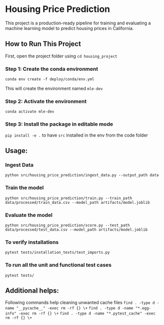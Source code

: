 # Housing Price Prediction

This project is a production-ready pipeline for training and evaluating a machine learning model to predict housing prices in California.


## How to Run This Project

First, open the project folder using `cd housing_project`

### Step 1: Create the conda environment
`conda env create -f deploy/conda/env.yml`

This will create the environment named `mle-dev`

### Step 2: Activate the environment
`conda activate mle-dev`

### Step 3: Install the package in editable mode
`pip install -e .` to have `src` installed in the env from the code folder

## Usage:

### Ingest Data
`python src/housing_price_prediction/ingest_data.py --output_path data`

### Train the model
`python src/housing_price_prediction/train.py --train_path data/processed/train_data.csv --model_path artifacts/model.joblib`

### Evaluate the model
`python src/housing_price_prediction/score.py --test_path data/processed/test_data.csv --model_path artifacts/model.joblib`

### To verify installations
`pytest tests/installation_tests/test_imports.py`

### To run all the unit and functional test cases
`pytest tests/`


## Additional helps:
Following commands help cleaning unwanted cache files
`find . -type d -name "__pycache__" -exec rm -rf {} \+`
`find . -type d -name "*.egg-info" -exec rm -rf {} \+`
`find . -type d -name "*.pytest_cache" -exec rm -rf {} \+`